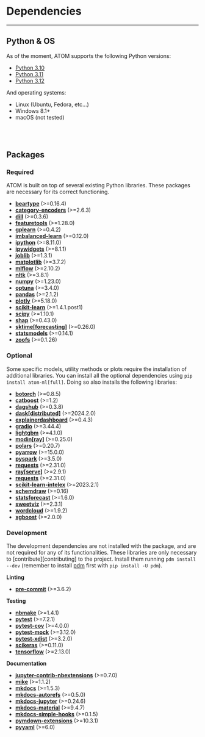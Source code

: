 # Dependencies
--------------

## Python & OS

As of the moment, ATOM supports the following Python versions:

* [Python 3.10](https://www.python.org/downloads/release/python-3100/)
* [Python 3.11](https://www.python.org/downloads/release/python-3110/)
* [Python 3.12](https://www.python.org/downloads/release/python-3120/)

And operating systems:

 * Linux (Ubuntu, Fedora, etc...)
 * Windows 8.1+
 * macOS (not tested)

<br><br>


## Packages

### Required

ATOM is built on top of several existing Python libraries. These
packages are necessary for its correct functioning.

* **[beartype](https://beartype.readthedocs.io/en/latest/)** (>=0.16.4)
* **[category-encoders](https://contrib.scikit-learn.org/categorical-encoding/index.html)** (>=2.6.3)
* **[dill](https://pypi.org/project/dill/)** (>=0.3.6)
* **[featuretools](https://www.featuretools.com/)** (>=1.28.0)
* **[gplearn](https://gplearn.readthedocs.io/en/stable/index.html)** (>=0.4.2)
* **[imbalanced-learn](https://imbalanced-learn.readthedocs.io/en/stable/api.html)** (>=0.12.0)
* **[ipython](https://ipython.readthedocs.io/en/stable/)** (>=8.11.0)
* **[ipywidgets](https://pypi.org/project/ipywidgets/)** (>=8.1.1)
* **[joblib](https://joblib.readthedocs.io/en/latest/)** (>=1.3.1)
* **[matplotlib](https://matplotlib.org/)** (>=3.7.2)
* **[mlflow](https://mlflow.org/)** (>=2.10.2)
* **[nltk](https://www.nltk.org/)** (>=3.8.1)
* **[numpy](https://numpy.org/)** (>=1.23.0)
* **[optuna](https://optuna.org/)** (>=3.4.0)
* **[pandas](https://pandas.pydata.org/)** (>=2.1.2)
* **[plotly](https://plotly.com/python/)** (>=5.18.0)
* **[scikit-learn](https://scikit-learn.org/stable/)** (>=1.4.1.post1)
* **[scipy](https://www.scipy.org/)** (>=1.10.1)
* **[shap](https://github.com/slundberg/shap/)** (>=0.43.0)
* **[sktime[forecasting]](http://www.sktime.net/en/latest/)** (>=0.26.0)
* **[statsmodels](https://www.statsmodels.org/stable/index.html)** (>=0.14.1)
* **[zoofs](https://jaswinder9051998.github.io/zoofs/)** (>=0.1.26)


### Optional

Some specific models, utility methods or plots require the installation of
additional libraries. You can install all the optional dependencies using
`pip install atom-ml[full]`. Doing so also installs the following libraries:

* **[botorch](https://botorch.org/docs/introduction)** (>=0.8.5)
* **[catboost](https://catboost.ai/docs/concepts/about.html)** (>=1.2)
* **[dagshub](https://github.com/DagsHub/client)** (>=0.3.8)
* **[dask[distributed]](https://dask.org/)** (>=2024.2.0)
* **[explainerdashboard](https://explainerdashboard.readthedocs.io/en/latest/)** (>=0.4.3)
* **[gradio](https://github.com/gradio-app/gradio)** (>=3.44.4)
* **[lightgbm](https://lightgbm.readthedocs.io/en/latest/)** (>=4.1.0)
* **[modin[ray]](https://modin.readthedocs.io/en/stable/)** (>=0.25.0)
* **[polars](https://pola.rs/)** (>=0.20.7)
* **[pyarrow](https://arrow.apache.org/docs/python/)** (>=15.0.0)
* **[pyspark](https://github.com/apache/spark/tree/master/python)** (>=3.5.0)
* **[requests](https://requests.readthedocs.io/en/latest/)** (>=2.31.0)
* **[ray[serve]](https://docs.ray.io/en/latest/)** (>=2.9.1)
* **[requests](https://requests.readthedocs.io/en/latest/)** (>=2.31.0)
* **[scikit-learn-intelex](https://github.com/intel/scikit-learn-intelex)** (>=2023.2.1)
* **[schemdraw](https://schemdraw.readthedocs.io/en/latest/index.html)** (>=0.16)
* **[statsforecast](https://github.com/Nixtla/statsforecast/)** (>=1.6.0)
* **[sweetviz](https://github.com/fbdesignpro/sweetviz)** (>=2.3.1)
* **[wordcloud](http://amueller.github.io/word_cloud/)** (>=1.9.2)
* **[xgboost](https://xgboost.readthedocs.io/en/latest/)** (>=2.0.0)


### Development

The development dependencies are not installed with the package, and are
not required for any of its functionalities. These libraries are only
necessary to [contribute][contributing] to the project. Install them
running `pdm install --dev` (remember to install [pdm](https://pdm-project.org/latest/) first with
`pip install -U pdm`).

**Linting**

* **[pre-commit](https://pre-commit.com/)** (>=3.6.2)

**Testing**

* **[nbmake](https://github.com/treebeardtech/nbmake)** (>=1.4.1)
* **[pytest](https://docs.pytest.org/en/latest/)** (>=7.2.1)
* **[pytest-cov](https://pytest-cov.readthedocs.io/en/latest/)** (>=4.0.0)
* **[pytest-mock](https://github.com/pytest-dev/pytest-mock/)** (>=3.12.0)
* **[pytest-xdist](https://github.com/pytest-dev/pytest-xdist)** (>=3.2.0)
* **[scikeras](https://github.com/adriangb/scikeras)** (>=0.11.0)
* **[tensorflow](https://www.tensorflow.org/learn)** (>=2.13.0)

**Documentation**

* **[jupyter-contrib-nbextensions](https://github.com/ipython-contrib/jupyter_contrib_nbextensions)** (>=0.7.0)
* **[mike](https://github.com/jimporter/mike)** (>=1.1.2)
* **[mkdocs](https://www.mkdocs.org/)** (>=1.5.3)
* **[mkdocs-autorefs](https://mkdocstrings.github.io/autorefs/)** (>=0.5.0)
* **[mkdocs-jupyter](https://github.com/danielfrg/mkdocs-jupyter)** (>=0.24.6)
* **[mkdocs-material](https://squidfunk.github.io/mkdocs-material/)** (>=9.4.7)
* **[mkdocs-simple-hooks](https://github.com/aklajnert/mkdocs-simple-hooks)** (>=0.1.5)
* **[pymdown-extensions](https://github.com/facelessuser/pymdown-extensions)** (>=10.3.1)
* **[pyyaml](https://pyyaml.org/)** (>=6.0)
